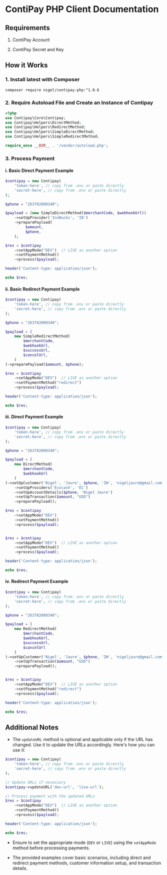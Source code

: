 # ContiPay PHP Client Documentation

## Requirements

1. ContiPay Account

2. ContiPay Secret and Key


## How it Works

### 1. Install latest with Composer

```bash
composer require nigel/contipay-php:^1.0.6
```

### 2. Require Autoload File and Create an Instance of Contipay

```php
<?php
use Contipay\Core\Contipay;
use Contipay\Helpers\DirectMethod;
use Contipay\Helpers\RedirectMethod;
use Contipay\Helpers\SimpleDirectMethod;
use Contipay\Helpers\SimpleRedirectMethod;

require_once __DIR__ . '/vendor/autoload.php';
```

### 3. Process Payment

#### i. Basic Direct Payment Example

```php
$contipay = new Contipay(
    'token-here', // copy from .env or paste directly
    'secret-here', // copy from .env or paste directly
);

$phone = "263782000340";

$payload = (new SimpleDirectMethod($merchantCode, $webhookUrl))
    ->setUpProvider('InnBucks', 'IB')
    ->preparePayload(
         $amount,
         $phone,
    );

$res = $contipay
    ->setAppMode("DEV")  // LIVE as another option
    ->setPaymentMethod()
    ->process($payload);

header('Content-type: application/json');

echo $res;
```

#### ii. Basic Redirect Payment Example

```php
$contipay = new Contipay(
    'token-here', // copy from .env or paste directly
    'secret-here', // copy from .env or paste directly
);

$phone = "263782000340";

$payload = (
    new SimpleRedirectMethod(
        $merchantCode,
        $webhookUrl,
        $successUrl,
        $cancelUrl,
    )
)->preparePayload($amount, $phone);

$res = $contipay
    ->setAppMode("DEV")  // LIVE as another option
    ->setPaymentMethod("redirect")
    ->process($payload);

header('Content-type: application/json');

echo $res;
```

#### iii. Direct Payment Example

```php
$contipay = new Contipay(
    'token-here', // copy from .env or paste directly
    'secret-here', // copy from .env or paste directly
);

$phone = "263782000340";

$payload = (
    new DirectMethod(
        $merchantCode,
        $webhookUrl
    )
)->setUpCustomer('Nigel', 'Jaure', $phone, 'ZW', 'nigeljaure@gmail.com')
    ->setUpProviders('Ecocash', 'EC')
    ->setUpAccountDetails($phone, 'Nigel Jaure')
    ->setUpTransaction($amount, "USD")
    ->preparePayload();

$res = $contipay
    ->setAppMode("DEV")
    ->setPaymentMethod()
    ->process($payload);


$res = $contipay
    ->setAppMode("DEV")  // LIVE as another option
    ->setPaymentMethod()
    ->process($payload);

header('Content-type: application/json');

echo $res;
```

#### iv. Redirect Payment Example

```php
$contipay = new Contipay(
    'token-here', // copy from .env or paste directly
    'secret-here', // copy from .env or paste directly
);

$phone = "263782000340";

$payload = (
    new RedirectMethod(
        $merchantCode,
        $webhookUrl,
        $successUrl,
        $cancelUrl
    )
)->setUpCustomer('Nigel', 'Jaure', $phone, 'ZW', 'nigeljaure@gmail.com')
    ->setUpTransaction($amount, "USD")
    ->preparePayload();


$res = $contipay
    ->setAppMode("DEV")  // LIVE as another option
    ->setPaymentMethod("redirect")
    ->process($payload);

header('Content-type: application/json');

echo $res;
```

## Additional Notes

- The `updateURL` method is optional and applicable only if the URL has changed. Use it to update the URLs accordingly. Here's how you can use it:

```php
$contipay = new Contipay(
    'token-here', // copy from .env or paste directly
    'secret-here', // copy from .env or paste directly
);

// Update URLs if necessary
$contipay->updateURL('dev-url', 'live-url');

// Process payment with the updated URLs
$res = $contipay
    ->setAppMode("DEV")  // LIVE as another option
    ->setPaymentMethod()
    ->process($payload);

header('Content-type: application/json');

echo $res;
```

- Ensure to set the appropriate mode (`DEV` or `LIVE`) using the `setAppMode` method before processing payments.

- The provided examples cover basic scenarios, including direct and redirect payment methods, customer information setup, and transaction details.
